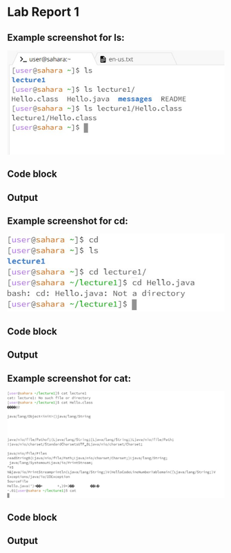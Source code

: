 # Lab Report 1

Example screenshot for ls:
---
![Image](ls_example.jpg)

Code block
---

Output
---



Example screenshot for cd:
---
![Image](cd_example.jpg)

Code block
---

Output
---

Example screenshot for cat:
---
![Image](cat_example2.jpg)

Code block
---

Output
---
